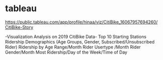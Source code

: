 # tableau

https://public.tableau.com/app/profile/hinaa/viz/CitiBike_16067957694260/CitiBike-Story

-Visualization Analysis on 2019 CitiBike Data-
Top 10 Starting Stations
Ridership Demographics (Age Groups, Gender, Subscribed/Unsubscribed Rider)
Ridership by Age Range/Month
Rider Usertype /Month
Rider Gender/Month
Most Ridership/Day of the Week/Time of Day
